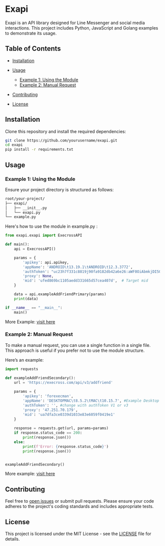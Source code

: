 # Exapi

Exapi is an API library designed for Line Messenger and social media interactions. This project includes Python, JavaScript and Golang examples to demonstrate its usage.

## Table of Contents

-  [Installation](README.md#installation)

- [Usage](README.md#usage)
  - [Example 1: Using the Module](https://github.com/goodop/exapi/example)
  - [Example 2: Manual Request](https://github.com/goodop/exapi/usage/python)
- [Contributing](README.md#contributing)
- [License](README.md#license)

## Installation

Clone this repository and install the required dependencies:

```bash
git clone https://github.com/yourusername/exapi.git
cd exapi
pip install -r requirements.txt
```

## Usage

### Example 1: Using the Module
Ensure your project directory is structured as follows:

```bash
root/your-project/
├── exapi/
│   ├── __init__.py
│   └── exapi.py
└── example.py

```

Here's how to use the module in example.py :

```python
from exapi.exapi import ExecrossAPI

def main():
    api = ExecrossAPI()

    params = {
        'apikey': api.apikey,
        'appName': 'ANDROID\t13.19.1\tANDROID\t12.3.3772',
        'authToken': "uc23h7f331c8819j90fa9182db42a6e26:aWF0OiAbmkjDI5OTM2MTU2MDAK....",  # Change to your primary token
        'proxy': None,
        'mid': 'ufed869bc1105aedd331665d57cea407d',  # Target mid
    }

    data = api.exampleAddFriendPrimary(params)
    print(data)

if __name__ == "__main__":
    main()


```
More Example: [visit here](https://github.com/goodop/exapi/example)

### Example 2: Manual Request

To make a manual request, you can use a single function in a single file. This approach is useful if you prefer not to use the module structure.

Here’s an example:

```python
import requests

def exampleAddFriendSecondary():
    url = 'https://execross.com/api/v3/addfriend'
    
    params = {
        'apikey': 'forexecman',
        'appName': 'DESKTOPMAC\t8.5.2\tMAC\t10.15.7', #Example Desktop win appname: 'DESKTOPWIN\t8.5.0\tWINDOWS\t10.0'
        'authToken': '', #change with authToken V1 or v3
        'proxy': '47.251.70.179',
        'mid': 'ua7dfa3ce0339d1033e83e6059f0419e1'
    }
    
    response = requests.get(url, params=params)
    if response.status_code == 200:
        print(response.json())
    else:
        print(f'Error: {response.status_code}')
        print(response.json())


exampleAddFriendSecondary()

```
More example: [visit here](https://github.com/goodop/exapi/example)

## Contributing
Feel free to [open issues](https://github.com/goodop/exapi/issues) or submit pull requests. Please ensure your code adheres to the project's coding standards and includes appropriate tests.

## License
This project is licensed under the MIT License - see the  [LICENSE](LICENSE) file for details.
